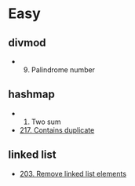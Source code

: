 # Easy

## divmod

* 9. Palindrome number

## hashmap

* 1. Two sum
* [217. Contains duplicate](https://leetcode.com/problems/contains-duplicate/)

## linked list

* [203. Remove linked list elements](https://leetcode.com/problems/remove-linked-list-elements/)
